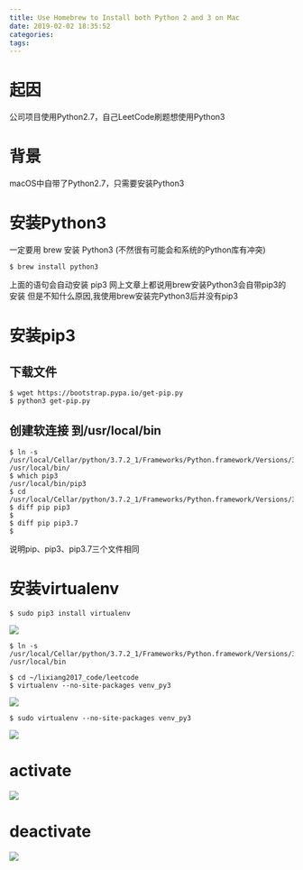 ```yaml
---
title: Use Homebrew to Install both Python 2 and 3 on Mac
date: 2019-02-02 18:35:52
categories:
tags:
---
```

# 起因
公司项目使用Python2.7，自己LeetCode刷题想使用Python3

# 背景
macOS中自带了Python2.7，只需要安装Python3

# 安装Python3
一定要用 brew 安装 Python3 (不然很有可能会和系统的Python库有冲突)
```shell
$ brew install python3
```
上面的语句会自动安装 pip3
网上文章上都说用brew安装Python3会自带pip3的安装 
但是不知什么原因,我使用brew安装完Python3后并没有pip3

# 安装pip3
## 下载文件
```shell
$ wget https://bootstrap.pypa.io/get-pip.py
$ python3 get-pip.py
```
## 创建软连接 到/usr/local/bin
```shell
$ ln -s /usr/local/Cellar/python/3.7.2_1/Frameworks/Python.framework/Versions/3.7/bin/pip3 /usr/local/bin/
$ which pip3
/usr/local/bin/pip3
$ cd /usr/local/Cellar/python/3.7.2_1/Frameworks/Python.framework/Versions/3.7/bin/
$ diff pip pip3
$
$ diff pip pip3.7
$
```
说明pip、pip3、pip3.7三个文件相同

# 安装virtualenv
```shell
$ sudo pip3 install virtualenv
```
![](sudo.jpg)
```shell
$ ln -s /usr/local/Cellar/python/3.7.2_1/Frameworks/Python.framework/Versions/3.7/bin/virtualenv /usr/local/bin
```
```shell
$ cd ~/lixiang2017_code/leetcode
$ virtualenv --no-site-packages venv_py3
```
![](wrong.jpg)
```shell
$ sudo virtualenv --no-site-packages venv_py3
```
![](wrong2.jpg)
# activate
![](activate.jpg)
# deactivate
![](deactivate.jpg)
